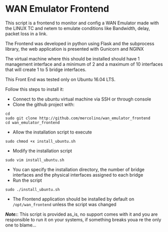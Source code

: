 # WAN Emulator Frontend

This script is a frontend to monitor and config a WAN Emulator made with the LINUX TC and netem to emulate conditions like Bandwidth, delay, packet loss in a link.

The Frontend was developed in python using Flask and the subprocess library, the web application is presented with Gunicorn and NGINX

The virtual machine where this should be installed should have 1 management interface and a minimum of 2 and a maximum of 10 interfaces that will create 1 to 5 bridge interfaces.

This Front End was tested only on Ubuntu 16.04 LTS.

Follow this steps to install it:

  + Connect to the ubuntu virtual machine via SSH or through console
  + Clone the github project with:
  ```
  cd
  sudo git clone http://github.com/mercolino/wan_emulator_frontend
  cd wan_emulator_frontend
  ```
  + Allow the installation script to execute
  ```
  sudo chmod +x install_ubuntu.sh
  ```
  + Modify the installation script
  ```
  sudo vim install_ubuntu.sh
  ```
  + You can specify the installation directory, the number of bridge interfaces and the physical interfaces assigned to each bridge
  + Run the script
  ```
  sudo ./install_ubuntu.sh
  ```
  + The Frontend application should be installed by default on `/opt/wan_frontend` unless the script was changed

**_Note:_**: This script is provided as_is, no support comes with it and you are responsible to run it on your systems, if something breaks youa re the only one to blame...

